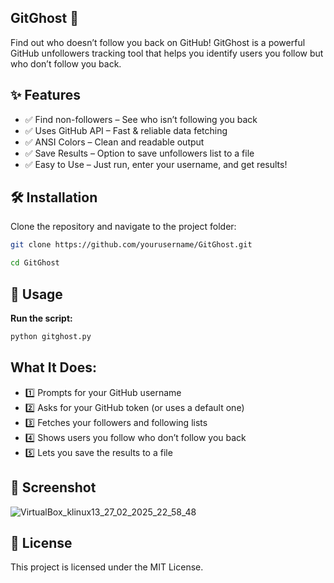 ## GitGhost 👻
Find out who doesn’t follow you back on GitHub!
GitGhost is a powerful GitHub unfollowers tracking tool that helps you identify users you follow but who don’t follow you back.

## ✨ Features
- ✅ Find non-followers – See who isn’t following you back
- ✅ Uses GitHub API – Fast & reliable data fetching
- ✅ ANSI Colors – Clean and readable output
- ✅ Save Results – Option to save unfollowers list to a file
- ✅ Easy to Use – Just run, enter your username, and get results!

## 🛠️ Installation
Clone the repository and navigate to the project folder:

```bash
git clone https://github.com/yourusername/GitGhost.git
```
```bash
cd GitGhost
```
## 🚀 Usage
**Run the script:**

```bash
python gitghost.py
```
## What It Does:
- 1️⃣ Prompts for your GitHub username
- 2️⃣ Asks for your GitHub token (or uses a default one)
- 3️⃣ Fetches your followers and following lists
- 4️⃣ Shows users you follow who don’t follow you back
- 5️⃣ Lets you save the results to a file

## 📸 Screenshot

![VirtualBox_klinux13_27_02_2025_22_58_48](https://github.com/user-attachments/assets/00751552-0d1f-48a7-9c98-12ef6973f6e0)


## 📜 License
This project is licensed under the MIT License.

